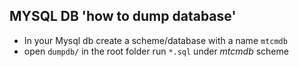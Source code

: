 ## MYSQL DB 'how to dump database'
* In your Mysql db create a scheme/database with a name `mtcmdb`
* open  `dumpdb/` in the root folder run `*.sql` under *mtcmdb* scheme
